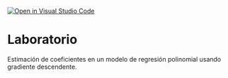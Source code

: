 [![Open in Visual Studio Code](https://classroom.github.com/assets/open-in-vscode-c66648af7eb3fe8bc4f294546bfd86ef473780cde1dea487d3c4ff354943c9ae.svg)](https://classroom.github.com/online_ide?assignment_repo_id=9023106&assignment_repo_type=AssignmentRepo)
# Laboratorio

Estimación de coeficientes en un modelo de regresión polinomial usando gradiente descendente.
